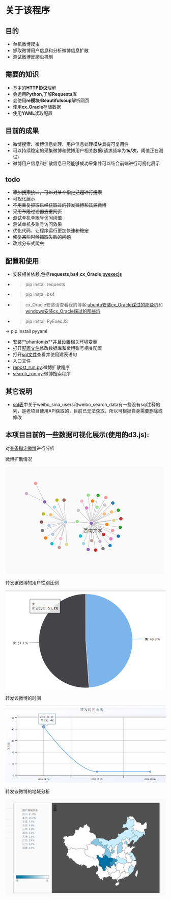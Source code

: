 # 关于该程序
## 目的
- 单机微博爬虫
- 抓取微博用户信息和分析微博信息扩散
- 测试微博反爬虫机制

## 需要的知识
- 基本的**HTTP协议**理解
- 会运用**Python**,了解**Requests**库
- 会使用**re模块**/**Beautifulsoup**解析网页
- 使用**cx_Oracle**存储数据
- 使用**YAML**读取配置

## 目前的成果
- 微博搜索、微博信息处理、用户信息处理模块具有可复用性
- 可以持续稳定的采集微博和微博用户相关数据(请求频率为**1s/次**，阈值正在测试)
- 微博用户信息和扩散信息已经能够成功采集并可以结合前端进行可视化展示

## todo
- ~~添加搜索接口，可以对某个指定话题进行搜索~~
- 可视化展示
- ~~不用重复抓取已经获取过的转发微博和其源微博~~
- ~~采用布隆过滤器去重网页~~
- 测试单机单账号访问阈值
- 测试单机多账号访问效果
- 优化代码，让程序运行更加快速~~和稳定~~
- ~~修复某些时候抓取失败的问题~~
- 改成分布式爬虫

## 配置和使用
- 安装相关依赖,包括**requests**,**bs4**,**cx_Oracle**,**[pyexecjs](https://github.com/doloopwhile/PyExecJS)**

 - > pip install requests

 - > pip install bs4

 - > cx_Oracle安装请查看我的博客:[ubuntu安装cx_Oracle踩过的那些坑](http://www.rookiefly.cn/detail/79)和[windows安装cx_Oracle踩过的那些坑](http://www.rookiefly.cn/detail/69)

 - > pip install PyExecJS
 
 -> pip install pyyaml

- 安装**[phantomjs](http://phantomjs.org/)**并且设置相关环境变量
- 打开[配置文件](./config/get_config.py)修改数据库和微博账号相关配置
- 打开[sql文件](./config/sql/spider.sql)查看并使用建表语句
- 入口文件 
 - [repost_run.py](./repost_run.py):微博扩散程序
 - [search_run.py](./search_run.py):微博搜索程序

## 其它说明
- [sql表](./config/sql/spider.sql)中关于weibo_sina_users和weibo_search_data有一些没有sql注释的列，是老项目使用API获取的，目前已无法获取，所以可根据自身需要删除或修改

## 本项目目前的一些数据可视化展示(使用的**d3.js**):
对[某条指定微博](http://weibo.com/1973665271/E6HiqDiCg?refer_flag=1001030103_&type=comment#_rnd1473216182746)进行分析

微博扩散情况

![微博扩散](./img/kuosan.png)

转发该微博的用户性别比例

![用户性别比例](./img/sex.png)

转发该微博的时间

![转发曲线](./img/reposttime.png)

转发该微博的地域分析

![转发地域](./img/diyu.png)
